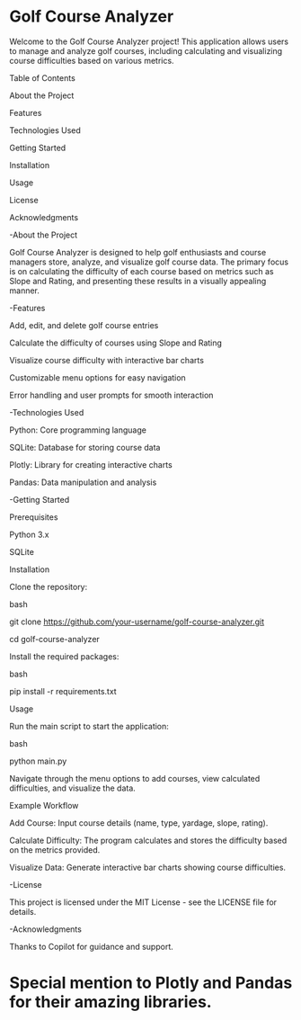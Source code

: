 # Golf Course Analyzer
Welcome to the Golf Course Analyzer project! This application allows users to manage and analyze golf courses, including calculating and visualizing course difficulties based on various metrics.

Table of Contents

About the Project

Features

Technologies Used

Getting Started

Installation

Usage

License

Acknowledgments

-About the Project

Golf Course Analyzer is designed to help golf enthusiasts and course managers store, analyze, and visualize golf course data. The primary focus is on calculating the difficulty of each course based on metrics such as Slope and Rating, and presenting these results in a visually appealing manner.

-Features

Add, edit, and delete golf course entries

Calculate the difficulty of courses using Slope and Rating

Visualize course difficulty with interactive bar charts

Customizable menu options for easy navigation

Error handling and user prompts for smooth interaction

-Technologies Used

Python: Core programming language

SQLite: Database for storing course data

Plotly: Library for creating interactive charts

Pandas: Data manipulation and analysis

-Getting Started

Prerequisites

Python 3.x

SQLite

Installation

Clone the repository:

bash

git clone https://github.com/your-username/golf-course-analyzer.git

cd golf-course-analyzer

Install the required packages:

bash

pip install -r requirements.txt

Usage

Run the main script to start the application:

bash

python main.py

Navigate through the menu options to add courses, view calculated difficulties, and visualize the data.

Example Workflow

Add Course: Input course details (name, type, yardage, slope, rating).

Calculate Difficulty: The program calculates and stores the difficulty based on the metrics provided.

Visualize Data: Generate interactive bar charts showing course difficulties.

-License

This project is licensed under the MIT License - see the LICENSE file for details.

-Acknowledgments

Thanks to Copilot for guidance and support.

# Special mention to Plotly and Pandas for their amazing libraries.
